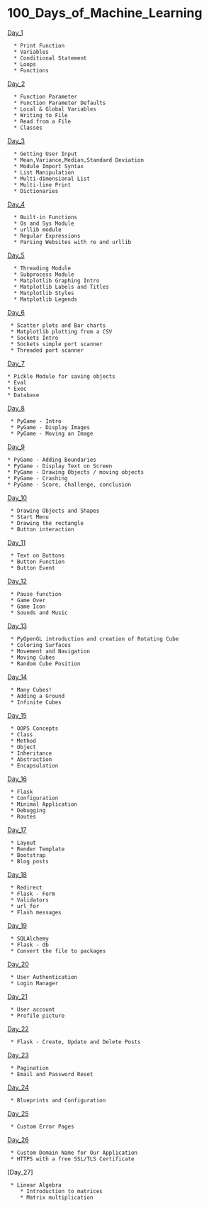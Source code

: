 # 100_Days_of_Machine_Learning

[Day_1](Day_001.md)
```
  * Print Function
  * Variables
  * Conditional Statement
  * Loops
  * Functions
```
[Day_2](Day_002.ipynb)
```
  * Function Parameter
  * Function Parameter Defaults
  * Local & Global Variables
  * Writing to File
  * Read from a File
  * Classes
```
[Day_3](Day_003.ipynb)
```
  * Getting User Input
  * Mean,Variance,Median,Standard Deviation
  * Module Import Syntax
  * List Manipulation
  * Multi-dimensional List
  * Multi-line Print
  * Dictionaries
```
[Day_4](Day_004.ipynb)
```
  * Built-in Functions
  * Os and Sys Module
  * urllib module
  * Regular Expressions
  * Parsing Websites with re and urllib
```
[Day_5](Day_005.ipynb)
```
  * Threading Module
  * Subprocess Module
  * Matplotlib Graphing Intro
  * Matplotlib Labels and Titles
  * Matplotlib Styles
  * Matplotlib Legends
```
[Day_6](Day_006.ipynb)
```
 * Scatter plots and Bar charts
 * Matplotlib plotting from a CSV
 * Sockets Intro
 * Sockets simple port scanner
 * Threaded port scanner
```
[Day_7](Day_007.ipynb)
```
* Pickle Module for saving objects
* Eval
* Exec
* Database
```
[Day_8](Day_008.ipynb)
```
 * PyGame - Intro
 * PyGame - Display Images
 * PyGame - Moving an Image
 ```
 [Day_9](Day_009.ipynb)
 ```
 * PyGame - Adding Boundaries
 * PyGame - Display Text on Screen
 * PyGame - Drawing Objects / moving objects
 * PyGame - Crashing
 * PyGame - Score, challenge, conclusion
 ```
[Day_10](Day_010.ipynb)
```
 * Drawing Objects and Shapes
 * Start Menu
 * Drawing the rectangle
 * Button interaction
```
[Day_11](Day_011.ipynb)
```
 * Text on Buttons
 * Button Function
 * Button Event
```
[Day_12](Day_012.ipynb)
```
 * Pause function 
 * Game Over
 * Game Icon
 * Sounds and Music
```
[Day_13](Day_013.ipynb)
```
 * PyOpenGL introduction and creation of Rotating Cube
 * Coloring Surfaces
 * Movement and Navigation
 * Moving Cubes
 * Random Cube Position
```
[Day_14](Day_014.ipynb)
```
 * Many Cubes!
 * Adding a Ground
 * Infinite Cubes
```
[Day_15](Day_015.ipynb)
```
 * OOPS Concepts
 * Class
 * Method
 * Object
 * Inheritance
 * Abstraction
 * Encapsulation
```
[Day_16](Day_016.py)
```
 * Flask
 * Configuration
 * Minimal Application
 * Debugging
 * Routes
```
[Day_17](Day_017)
```
 * Layout 
 * Render Template
 * Bootstrap
 * Blog posts
```
[Day_18](Day_018)
```
 * Redirect
 * Flask - Form
 * Validators
 * url_for
 * Flash messages
```
[Day_19](Day_019)
```
 * SQLAlchemy 
 * Flask - db
 * Convert the file to packages
```
[Day_20](Day_020)
```
 * User Authentication
 * Login Manager

```
[Day_21](Day_021)

```
 * User account
 * Profile picture
```
[Day_22](Day_022)
```
 * Flask - Create, Update and Delete Posts
```
[Day_23](Day_023)
```
 * Pagination
 * Email and Password Reset
```
[Day_24](Day_024)
```
 * Blueprints and Configuration
```
[Day_25](Day_025)
```
 * Custom Error Pages
```
[Day_26](Day_025)
```
 * Custom Domain Name for Our Application
 * HTTPS with a free SSL/TLS Certificate
```
[Day_27]
```
 * Linear Algebra 
    * Introduction to matrices
    * Matrix multiplication 
```
